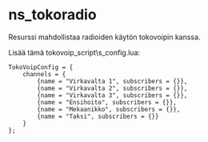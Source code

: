 # ns_tokoradio

Resurssi mahdollistaa radioiden käytön tokovoipin kanssa.

Lisää tämä tokovoip_script\s_config.lua:

```
TokoVoipConfig = {
	channels = {
		{name = "Virkavalta 1", subscribers = {}},
		{name = "Virkavalta 2", subscribers = {}},
		{name = "Virkavalta 3", subscribers = {}},
		{name = "Ensihoito", subscribers = {}},
		{name = "Mekaanikko", subscribers = {}},
		{name = "Taksi", subscribers = {}}
	}
};
```
